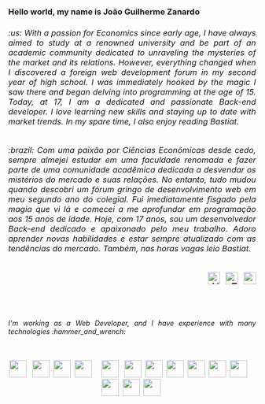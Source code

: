 
<h3 align="left"> Hello world, my name is João Guilherme Zanardo<h3>
 
<div style="display: inline_block"> 
 <div align="left" width="50%">
   <h6 align="justify">:us: With a passion for Economics since early age, I have always aimed to study at a renowned university and be part of an academic community dedicated to unraveling the mysteries of the market and its relations. However, everything changed when I discovered a foreign web development forum in my second year of high school. I was immediately hooked by the magic I saw there and began delving into programming at the age of 15. Today, at 17, I am a dedicated and passionate Back-end developer. I love learning new skills and staying up to date with market trends. In my spare time, I also enjoy reading Bastiat.</h6>
   <h6 align="justify">:brazil: Com uma paixão por Ciências Econômicas desde cedo, sempre almejei estudar em uma faculdade renomada e fazer parte de uma comunidade acadêmica dedicada a desvendar os mistérios do mercado e suas relações. No entanto, tudo mudou quando descobri um fórum gringo de desenvolvimento web em meu segundo ano do colegial. Fui imediatamente fisgado pela magia que vi lá e comecei a me aprofundar em programação aos 15 anos de idade. Hoje, com 17 anos, sou um desenvolvedor Back-end dedicado e apaixonado pelo meu trabalho. Adoro aprender novas habilidades e estar sempre atualizado com as tendências do mercado. Também, nas horas vagas leio Bastiat.<h6>
 </div>
 <div align="right">
  <a href="https://www.linkedin.com/in/jo%C3%A3o-zanardo-14abb9203/" target="_blank"/><img src="https://cdn.jsdelivr.net/gh/devicons/devicon/icons/linkedin/linkedin-original.svg" alt="LinkedIn Logo" height="25" /></a>&nbsp&nbsp
  <a href="https://twitter.com/jgzanardo" target="_blank"><img  src="https://cdn.jsdelivr.net/gh/devicons/devicon/icons/twitter/twitter-original.svg" alt="Twitter Logo" height="25"/></a>&nbsp&nbsp
  <a href="zanardojoao05@gmail.com?subject=Hello" target="_blank"><img src="https://cdn.jsdelivr.net/gh/devicons/devicon/icons/google/google-original.svg" height="25"/></a>
 </div>
</div> 
 
## 
 
 <br>
 <div align="justify" >
   <h6>I'm working as a Web Developer, and I have experience with many technologies :hammer_and_wrench: </h6>
<br>
 <div align="center">
  <img height="35" src="https://cdn.jsdelivr.net/gh/devicons/devicon/icons/linux/linux-original.svg" /> &nbsp
  <img height="35" src="https://cdn.jsdelivr.net/gh/devicons/devicon/icons/git/git-original.svg" />&nbsp
  <img height="35" src="https://cdn.jsdelivr.net/gh/devicons/devicon/icons/amazonwebservices/amazonwebservices-original.svg" />&nbsp
  <img height="35" src="https://cdn.jsdelivr.net/gh/devicons/devicon/icons/docker/docker-original.svg" />&nbsp&nbsp&nbsp&nbsp
  <img height="35" src="https://cdn.jsdelivr.net/gh/devicons/devicon/icons/nodejs/nodejs-original.svg" />  &nbsp
    <img height="35" src="https://cdn.jsdelivr.net/gh/devicons/devicon/icons/typescript/typescript-original.svg" />&nbsp
<img height="35" src="https://cdn.jsdelivr.net/gh/devicons/devicon/icons/postgresql/postgresql-original.svg" />&nbsp
<img height="35" src="https://cdn.jsdelivr.net/gh/devicons/devicon/icons/mysql/mysql-original.svg" />&nbsp
<img height="35" src="https://cdn.jsdelivr.net/gh/devicons/devicon/icons/sqlite/sqlite-original.svg" />&nbsp
<img height="35" src="https://cdn.jsdelivr.net/gh/devicons/devicon/icons/mongodb/mongodb-original.svg" />&nbsp
<img height="35" src="https://cdn.jsdelivr.net/gh/devicons/devicon/icons/redis/redis-original.svg" />&nbsp&nbsp&nbsp&nbsp
<img height="35" src="https://cdn.jsdelivr.net/gh/devicons/devicon/icons/html5/html5-original.svg" />&nbsp
  <img height="35" src="https://cdn.jsdelivr.net/gh/devicons/devicon/icons/css3/css3-original.svg" />&nbsp
  <img height="35" src="https://cdn.jsdelivr.net/gh/devicons/devicon/icons/javascript/javascript-original.svg" />&nbsp
 </div>

 </div>

 

